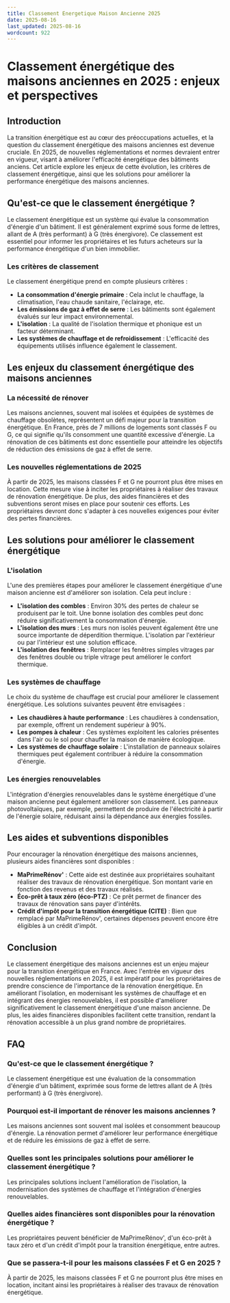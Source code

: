 ```yaml
---
title: Classement Energetique Maison Ancienne 2025
date: 2025-08-16
last_updated: 2025-08-16
wordcount: 922
---
```


# Classement énergétique des maisons anciennes en 2025 : enjeux et perspectives

## Introduction

La transition énergétique est au cœur des préoccupations actuelles, et la question du classement énergétique des maisons anciennes est devenue cruciale. En 2025, de nouvelles réglementations et normes devraient entrer en vigueur, visant à améliorer l'efficacité énergétique des bâtiments anciens. Cet article explore les enjeux de cette évolution, les critères de classement énergétique, ainsi que les solutions pour améliorer la performance énergétique des maisons anciennes.

## Qu'est-ce que le classement énergétique ?

Le classement énergétique est un système qui évalue la consommation d'énergie d'un bâtiment. Il est généralement exprimé sous forme de lettres, allant de A (très performant) à G (très énergivore). Ce classement est essentiel pour informer les propriétaires et les futurs acheteurs sur la performance énergétique d'un bien immobilier.

### Les critères de classement

Le classement énergétique prend en compte plusieurs critères :

- **La consommation d'énergie primaire** : Cela inclut le chauffage, la climatisation, l'eau chaude sanitaire, l'éclairage, etc.
- **Les émissions de gaz à effet de serre** : Les bâtiments sont également évalués sur leur impact environnemental.
- **L'isolation** : La qualité de l'isolation thermique et phonique est un facteur déterminant.
- **Les systèmes de chauffage et de refroidissement** : L'efficacité des équipements utilisés influence également le classement.

## Les enjeux du classement énergétique des maisons anciennes

### La nécessité de rénover

Les maisons anciennes, souvent mal isolées et équipées de systèmes de chauffage obsolètes, représentent un défi majeur pour la transition énergétique. En France, près de 7 millions de logements sont classés F ou G, ce qui signifie qu'ils consomment une quantité excessive d'énergie. La rénovation de ces bâtiments est donc essentielle pour atteindre les objectifs de réduction des émissions de gaz à effet de serre.

### Les nouvelles réglementations de 2025

À partir de 2025, les maisons classées F et G ne pourront plus être mises en location. Cette mesure vise à inciter les propriétaires à réaliser des travaux de rénovation énergétique. De plus, des aides financières et des subventions seront mises en place pour soutenir ces efforts. Les propriétaires devront donc s'adapter à ces nouvelles exigences pour éviter des pertes financières.

## Les solutions pour améliorer le classement énergétique

### L'isolation

L'une des premières étapes pour améliorer le classement énergétique d'une maison ancienne est d'améliorer son isolation. Cela peut inclure :

- **L'isolation des combles** : Environ 30% des pertes de chaleur se produisent par le toit. Une bonne isolation des combles peut donc réduire significativement la consommation d'énergie.
- **L'isolation des murs** : Les murs non isolés peuvent également être une source importante de déperdition thermique. L'isolation par l'extérieur ou par l'intérieur est une solution efficace.
- **L'isolation des fenêtres** : Remplacer les fenêtres simples vitrages par des fenêtres double ou triple vitrage peut améliorer le confort thermique.

### Les systèmes de chauffage

Le choix du système de chauffage est crucial pour améliorer le classement énergétique. Les solutions suivantes peuvent être envisagées :

- **Les chaudières à haute performance** : Les chaudières à condensation, par exemple, offrent un rendement supérieur à 90%.
- **Les pompes à chaleur** : Ces systèmes exploitent les calories présentes dans l'air ou le sol pour chauffer la maison de manière écologique.
- **Les systèmes de chauffage solaire** : L'installation de panneaux solaires thermiques peut également contribuer à réduire la consommation d'énergie.

### Les énergies renouvelables

L'intégration d'énergies renouvelables dans le système énergétique d'une maison ancienne peut également améliorer son classement. Les panneaux photovoltaïques, par exemple, permettent de produire de l'électricité à partir de l'énergie solaire, réduisant ainsi la dépendance aux énergies fossiles.

## Les aides et subventions disponibles

Pour encourager la rénovation énergétique des maisons anciennes, plusieurs aides financières sont disponibles :

- **MaPrimeRénov'** : Cette aide est destinée aux propriétaires souhaitant réaliser des travaux de rénovation énergétique. Son montant varie en fonction des revenus et des travaux réalisés.
- **Éco-prêt à taux zéro (éco-PTZ)** : Ce prêt permet de financer des travaux de rénovation sans payer d'intérêts.
- **Crédit d'impôt pour la transition énergétique (CITE)** : Bien que remplacé par MaPrimeRénov', certaines dépenses peuvent encore être éligibles à un crédit d'impôt.

## Conclusion

Le classement énergétique des maisons anciennes est un enjeu majeur pour la transition énergétique en France. Avec l'entrée en vigueur des nouvelles réglementations en 2025, il est impératif pour les propriétaires de prendre conscience de l'importance de la rénovation énergétique. En améliorant l'isolation, en modernisant les systèmes de chauffage et en intégrant des énergies renouvelables, il est possible d'améliorer significativement le classement énergétique d'une maison ancienne. De plus, les aides financières disponibles facilitent cette transition, rendant la rénovation accessible à un plus grand nombre de propriétaires.

## FAQ

### Qu'est-ce que le classement énergétique ?

Le classement énergétique est une évaluation de la consommation d'énergie d'un bâtiment, exprimée sous forme de lettres allant de A (très performant) à G (très énergivore).

### Pourquoi est-il important de rénover les maisons anciennes ?

Les maisons anciennes sont souvent mal isolées et consomment beaucoup d'énergie. La rénovation permet d'améliorer leur performance énergétique et de réduire les émissions de gaz à effet de serre.

### Quelles sont les principales solutions pour améliorer le classement énergétique ?

Les principales solutions incluent l'amélioration de l'isolation, la modernisation des systèmes de chauffage et l'intégration d'énergies renouvelables.

### Quelles aides financières sont disponibles pour la rénovation énergétique ?

Les propriétaires peuvent bénéficier de MaPrimeRénov', d'un éco-prêt à taux zéro et d'un crédit d'impôt pour la transition énergétique, entre autres.

### Que se passera-t-il pour les maisons classées F et G en 2025 ?

À partir de 2025, les maisons classées F et G ne pourront plus être mises en location, incitant ainsi les propriétaires à réaliser des travaux de rénovation énergétique.